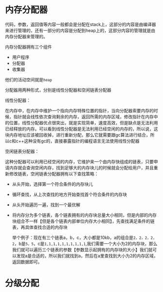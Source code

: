# 内存分配器

代码，参数，返回值等内容一般都会是分配在stack上，这部分的内容是由编译器来进行管理的，还有一部分的内容是分配到heap上的，这部分内容的管理就是由内存分配器来管理的。

内存分配器拥有三个组件

- 用户程序
- 分配器
- 收集器

他们的活动空间就是`heap`

分配器用两种形式，分别是线性分配器和空闲链表分配器

线性分配器：

在内存中，在内存中维护一个指向内存特殊位置的指针，当向分配器索要内存的时候，指针就会线性依次查询剩余的内存，返回所需的内存区域，修改指针在内存中的位置，线性分配器优点很突出，就是实现简单，速度高效，但是缺点是无法利用已经释放的内存。可以看到线性分配器是无法利用已经空闲的内存的，所以说，这块内存地址应该被回收掉，进行重新分配，那么它就需要跟gc算法进行结合，所以c和c++这种没有gc的，直接暴露指针的编程语言无法使用线性分配器

空闲链表分配器：

这种分配器可以利用已经空闲的内存，它维护来一个由内存快组成的链表，只要申请内存就会查询空闲内存，找到足够大的内存块儿的时候就会分配给用户，并且重新修改链表，空闲链表分配器拥有以下查找策略：

- 从头开始，选择第一个符合条件的内存块儿

- 循环查找，从上次查找的地方开始查找首个符合条件的内存块

- 从头开始遍历一遍，找到一个最优解

- 将内存分为多个链表，各个链表拥有的内存块总量大小相同，但是内部的内存块组合不一样【但是各个链表内部单位内存大小相同】，先查找满足条件的链表，再具体查找合适的内存块

    举个例子：现在有三个链表a，b，c，大小都是10kb，a的组合是`2，2，2，2，2`，b是`5，5`，c是`1,1,1,1,1,1,1,1,1,1`,我们需要一个大小为2的内存块，那么我们就可以遍历三个链表的参数【参数显示起拥有的内存块的大小】我们就可以发现a是合适的，所以我们就找到a，然后在a里查找到大小为2的内存区域，返回数据即可。

# 分级分配

